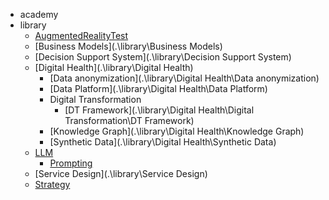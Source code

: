  * academy
 * library
   * [AugmentedRealityTest](.\library\AugmentedRealityTest)
   * [Business Models](.\library\Business Models)
   * [Decision Support System](.\library\Decision Support System)
   * [Digital Health](.\library\Digital Health)
     * [Data anonymization](.\library\Digital Health\Data anonymization)
     * [Data Platform](.\library\Digital Health\Data Platform)
     * Digital Transformation
       * [DT Framework](.\library\Digital Health\Digital Transformation\DT Framework)
     * [Knowledge Graph](.\library\Digital Health\Knowledge Graph)
     * [Synthetic Data](.\library\Digital Health\Synthetic Data)
   * [LLM](.\library\LLM)
     * [Prompting](.\library\LLM\Prompting)
   * [Service Design](.\library\Service Design)
   * [Strategy](.\library\Strategy)
